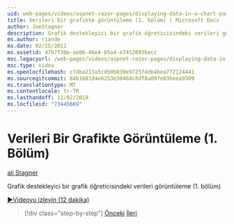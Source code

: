 ```yaml
---
uid: web-pages/videos/aspnet-razor-pages/displaying-data-in-a-chart-part-1
title: Verileri bir grafikte görüntüleme (1. bölüm) | Microsoft Docs
author: JoeStagner
description: Grafik destekleyici bir grafik öğreticisindeki verileri görüntüleme (1. bölüm)
ms.author: riande
ms.date: 02/25/2011
ms.assetid: 47b7f30e-ae86-46e4-b5a4-e7452093becc
msc.legacyurl: /web-pages/videos/aspnet-razor-pages/displaying-data-in-a-chart-part-1
msc.type: video
ms.openlocfilehash: cfdba213a5cd50b839e9725f4db4bea772124441
ms.sourcegitcommit: 84b1681d4e6253e30468c8df8a09fe03beea9309
ms.translationtype: MT
ms.contentlocale: tr-TR
ms.lasthandoff: 11/02/2019
ms.locfileid: "73445669"
---
```

# <a name="displaying-data-in-a-chart-part-1"></a>Verileri Bir Grafikte Görüntüleme (1. Bölüm)

[ali Stagner](https://github.com/JoeStagner)

Grafik destekleyici bir grafik öğreticisindeki verileri görüntüleme (1. bölüm)

[&#9654;Videoyu izleyin (12 dakika)](https://channel9.msdn.com/Blogs/ASP-NET-Site-Videos/displaying-data-in-a-chart-(part-1))

> [!div class="step-by-step"]
> [Önceki](displaying-data-in-a-grid.md)
> [İleri](displaying-data-in-a-chart-part-2.md)
